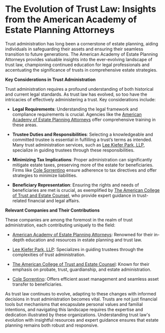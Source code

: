 # The Evolution of Trust Law: Insights from the American Academy of Estate Planning Attorneys

Trust administration has long been a cornerstone of estate planning, aiding individuals in safeguarding their assets and ensuring their seamless transition to future generations. The American Academy of Estate Planning Attorneys provides valuable insights into the ever-evolving landscape of trust law, championing continued education for legal professionals and accentuating the significance of trusts in comprehensive estate strategies.

**Key Considerations in Trust Administration**

Trust administration requires a profound understanding of both historical and current legal standards. As trust law has evolved, so too have the intricacies of effectively administering a trust. Key considerations include:

- **Legal Requirements**: Understanding the legal framework and compliance requirements is crucial. Agencies like the [American Academy of Estate Planning Attorneys](/dir/american_academy_of_estate_planning_attorneys) offer comprehensive training in these areas.

- **Trustee Duties and Responsibilities**: Selecting a knowledgeable and committed trustee is essential in fulfilling a trust’s terms as intended. Many trust administration services, such as [Lee Kiefer Park, LLP](/dir/lee_kiefer_park_llp), specialize in guiding trustees through these responsibilities.

- **Minimizing Tax Implications**: Proper administration can significantly mitigate estate taxes, preserving more of the estate for beneficiaries. Firms like [Cole Sorrentino](/dir/cole_sorrentino) ensure adherence to tax directives and offer strategies to minimize liabilities.

- **Beneficiary Representation**: Ensuring the rights and needs of beneficiaries are met is crucial, as exemplified by [The American College of Trust and Estate Counsel](/dir/the_american_college_of_trust_and_estate_counsel), who provide expert guidance in trust-related financial and legal affairs.

**Relevant Companies and Their Contributions**

These companies are among the foremost in the realm of trust administration, each contributing uniquely to the field:

- [American Academy of Estate Planning Attorneys](/dir/american_academy_of_estate_planning_attorneys): Renowned for their in-depth education and resources in estate planning and trust law.

- [Lee Kiefer Park, LLP](/dir/lee_kiefer_park_llp): Specializes in guiding trustees through the complexities of trust administration.

- [The American College of Trust and Estate Counsel](/dir/the_american_college_of_trust_and_estate_counsel): Known for their emphasis on probate, trust, guardianship, and estate administration.

- [Cole Sorrentino](/dir/cole_sorrentino): Offers efficient asset management and seamless asset transfer to beneficiaries.

As trust law continues to evolve, adapting to these changes with informed decisions in trust administration becomes vital. Trusts are not just financial tools but mechanisms that encapsulate personal values and familial intentions, and navigating this landscape requires the expertise and dedication illustrated by these organizations. Understanding trust law's evolution with insightful resources and expert guidance ensures that estate planning remains both robust and responsive.